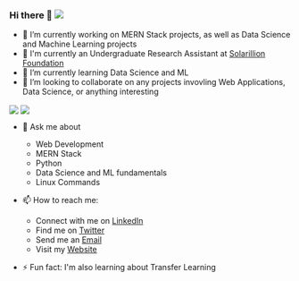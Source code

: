 

### Hi there 👋 ![](https://komarev.com/ghpvc/?username=Akashamba&color=000080&style=flat-square&label=Profile+Views)


<!-- 
**Akashamba/akashamba** is a ✨ _special_ ✨ repository because its `README.md` (this file) appears on your GitHub profile.

Here are some ideas to get you started: -->



- 🔭 I’m currently working on MERN Stack projects, as well as Data Science and Machine Learning projects
- 💬 I'm currently an Undergraduate Research Assistant at [Solarillion Foundation](https://solarillionfoundation.org/)
- 🌱 I’m currently learning Data Science and ML
- 👯 I’m looking to collaborate on any projects invovling Web Applications, Data Science, or anything interesting

<span>
  <img align="center" src="https://github-readme-stats.vercel.app/api?username=Akashamba&show_icons=true&theme=buefy" />
</span>
<span>
  <img align="center" src="https://github-readme-stats.vercel.app/api/top-langs/?username=Akashamba&layout=compact" />
</span>

- 💬 Ask me about 
    * Web Development
    * MERN Stack 
    * Python
    * Data Science and ML fundamentals
    * Linux Commands
    
- 📫 How to reach me: 
    * Connect with me on [LinkedIn](https://www.linkedin.com/in/akash-ambashankar/)
    * Find me on [Twitter](https://twitter.com/akashamba238)
    * Send me an [Email](mailto:akashambashankar@gmail.com)
    * Visit my [Website](https://akashamba.netlify.app/)
    
- ⚡ Fun fact: I'm also learning about Transfer Learning





